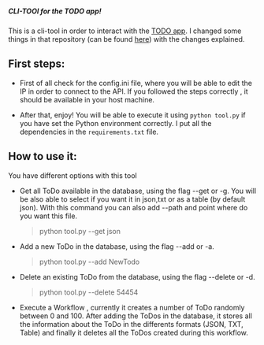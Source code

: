 
##### CLI-TOOl for the TODO app!

This is a cli-tool in order to interact with the [TODO app](https://github.com/scotch-io/node-todo). I changed some things in that repository (can be found [here](https://github.com/Arcadidc/minikube-node-todo)) with the changes explained. 

## First steps:
 - First of all check for the config.ini file, where you will be able to edit the IP in order to connect to the API. If you followed the steps correctly , it should be available in your host machine. 

 - After that, enjoy! You will be able to execute it using `python tool.py` if you have set the  Python environment correctly. I put all the dependencies in the `requirements.txt` file. 
 
 ## How to use it:
 
 You have different options with this tool
    
- Get all ToDo available in the database, using the flag --get or -g. You will be also able to select if you want it in json,txt or as a table (by default json). With this command you can also add --path and point where do you want this file.

    >  python tool.py --get json 

- Add a new ToDo in the database, using the flag --add or -a.

     > python tool.py --add NewTodo

- Delete an existing ToDo from the database, using the flag --delete or -d.

     > python tool.py --delete 54454
    
- Execute a Workflow , currently it creates a number of ToDo randomly between 0 and 100. After adding the ToDos in the database, it  stores all the information about the ToDo in the differents formats (JSON, TXT, Table) and finally it deletes all the ToDos created during this workflow.

